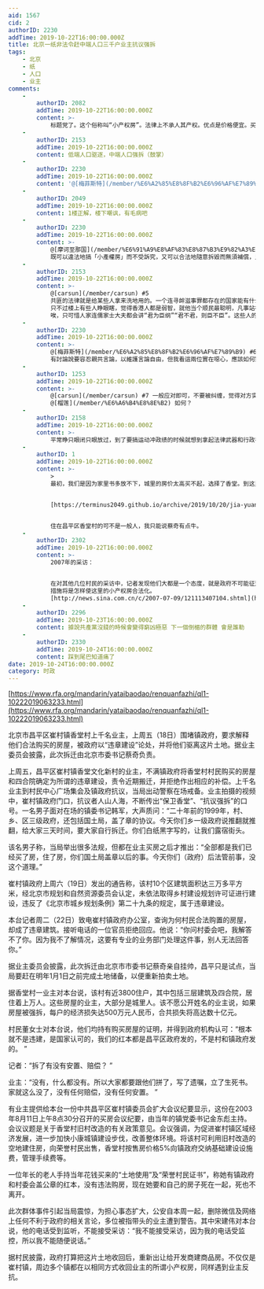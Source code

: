 ```yaml
---
aid: 1567
cid: 2
authorID: 2230
addTime: 2019-10-22T16:00:00.000Z
title: 北京一纸非法令赶中端人口三千户业主抗议强拆
tags:
    - 北京
    - 纸
    - 人口
    - 业主
comments:
    -
        authorID: 2082
        addTime: 2019-10-22T16:00:00.000Z
        content: >-
            标题党了。这个俗称叫“小产权房”。法律上不承人其产权。优点是价格便宜。买房者购买的时候就知道其中的风险。只是存有“法不责众”的侥幸心里。闹一闹也许政府就不收了。
    -
        authorID: 2153
        addTime: 2019-10-22T16:00:00.000Z
        content: 低端人口驱逐，中端人口强拆（鼓掌）
    -
        authorID: 2230
        addTime: 2019-10-22T16:00:00.000Z
        content: '@[梅菲斯特](/member/%E6%A2%85%E8%8F%B2%E6%96%AF%E7%89%B9) #2 高端人口反腐。'
    -
        authorID: 2049
        addTime: 2019-10-22T16:00:00.000Z
        content: 1楼正解，楼下嘲讽，有毛病吧
    -
        authorID: 2230
        addTime: 2019-10-22T16:00:00.000Z
        content: >-
            @[摩诃至那国](/member/%E6%91%A9%E8%AF%83%E8%87%B3%E9%82%A3%E5%9B%BD) #1
            既可以違法地搞「小產權房」而不受訴究，又可以合法地隨意拆毀而無須補償，只能證明對於共匪而言，法律頂個屁。
    -
        authorID: 2153
        addTime: 2019-10-22T16:00:00.000Z
        content: >-
            @[carsun](/member/carsun) #5
            共匪的法律就是给某些人拿来洗地用的。一个连寻衅滋事罪都存在的国家能有什么正常法律，233 要不然香港几百万人闲的蛋疼反送中呢？
            只不过楼上有些人睁眼瞎，觉得香港人都是弱智，就他当个顺民最聪明，凡事站在党国一边就绝对正确。哪怕有一天党国铁拳砸到他头上怕是还能高声做梦呢：上面的皇帝都是好的！只是下面的奴才干坏事！
            唉，只可惜人家连儒家士大夫都会讲“君为臣纲”“君不君，则臣不臣”。这些人的思想连两千年前的古人都比不上啊~
    -
        authorID: 2230
        addTime: 2019-10-22T16:00:00.000Z
        content: >-
            @[梅菲斯特](/member/%E6%A2%85%E8%8F%B2%E6%96%AF%E7%89%B9) #6
            有討論說要容忍親共言論，以維護言論自由，但我看這兩位實在噁心，應該如何對策？
    -
        authorID: 1253
        addTime: 2019-10-22T16:00:00.000Z
        content: >-
            @[carsun](/member/carsun) #7 一般应对即可，不要被纠缠，觉得对方实在过分了可以呼叫管理员评判处理。
            @[榴莲](/member/%E6%A6%B4%E8%8E%B2) 如何？
    -
        authorID: 2158
        addTime: 2019-10-22T16:00:00.000Z
        content: >-
            平常睁只眼闭只眼放过，到了要搞运动冲政绩的时候就想到拿起法律武器和行政手段来整你。哎，只能说如果这些人是真的买了小产权房的话那估计就没戏了，哪怕是长租损失都比这个小得多。
    -
        authorID: 1
        addTime: 2019-10-22T16:00:00.000Z
        content: >-
            >
            最初，我们是因为家里书多放不下，城里的房价太高买不起，选择了香堂。到这里定居以后，感到不但空气新鲜，有利健康，买菜方便，新鲜实惠，是个退休养老的好去处。而且可以结交很多新朋友，好邻居。左邻老刘年近八旬，是空军退役军官。他在担任空军政治部对外联络部主任期间，参与落实海峡两岸停止奖励起义飞行员，对于改善两岸关系作出不该遗忘的贡献。我经常和他一起打球，锻炼身体。近邻李海渊、秦吉玛夫妇也是年逾古稀的老人，和我有共同的阅读爱好。李海渊的父亲是原北京市委宣传部长李琪，文革中含冤而死。秦吉玛的父亲是秦邦宪，又名博古，是中共前任领袖，又是四八烈士之一。我们经常在一起交流读书的体会，探索研习党史的心得。


            [https://terminus2049.github.io/archive/2019/10/20/jia-yuan.html](https://terminus2049.github.io/archive/2019/10/20/jia-yuan.html)


            住在昌平区香堂村的可不是一般人，我只能说蔡奇有点牛。
    -
        authorID: 2302
        addTime: 2019-10-22T16:00:00.000Z
        content: >-
            2007年的采访：


            在对其他几位村民的采访中，记者发现他们大都是一个态度，就是政府不可能征这里的地，这里形成了规模，政府的
            措施将是怎样使这里的小产权房合法化。
            [http://news.sina.com.cn/c/2007-07-09/121113407104.shtml](https://news.sina.com.cn/c/2007-07-09/121113407104.shtml)
    -
        authorID: 2296
        addTime: 2019-10-23T16:00:00.000Z
        content: 據說共產黨沒錢的時候會變得窮凶極惡 下一個倒楣的群體 會是誰勒
    -
        authorID: 2330
        addTime: 2019-10-24T16:00:00.000Z
        content: 踩到尾巴知道痛了
date: 2019-10-24T16:00:00.000Z
category: 时政
---
```


[https://www.rfa.org/mandarin/yataibaodao/renquanfazhi/ql1-10222019063233.html](https://www.rfa.org/mandarin/yataibaodao/renquanfazhi/ql1-10222019063233.html)

北京市昌平区崔村镇香堂村上千名业主，上周五（18日）围堵镇政府，要求解释他们合法购买的房屋，被政府以“违章建设”论处，并将他们驱离这片土地。据业主委员会披露，此次拆迁由北京市委书记蔡奇负责。

上周五，昌平区崔村镇香堂文化新村的业主，不满镇政府将香堂村村民购买的房屋和四合院确定为所谓的违章建设，责令近期搬迁，并拒绝作出相应的补偿。上千名业主到村民中心广场集会及镇政府抗议，当局出动警察在场戒备。业主拍摄的视频中，崔村镇政府门口，抗议者人山人海，不断传出“保卫香堂”、“抗议强拆”的口号。一名男子面对在场的镇委书记韩军，大声质问：“二十年前的1999年，村、乡、区三级政府，还包括国土局，盖了章的协议。今天你们乡一级政府说推翻就推翻，给大家三天时间，要大家自行拆迁。你们白纸黑字写的，让我们露宿街头。

该名男子称，当局举出很多法规，但都在业主买房之后才推出：“全部都是我们已经买了房，住了房，你们国土局盖章以后的事。今天你们（政府）后法管前事，没这个道理。”

崔村镇政府上周六（19日）发出的通告称，该村10个区建筑面积达三万多平方米，经北京市规划和自然资源委员会认定，未依法取得乡村建设规划许可证进行建设，违反了《北京市城乡规划条例》第二十九条的规定，属于违章建设。

本台记者周二（22日）致电崔村镇政府办公室，查询为何村民合法购置的房屋，却成了违章建筑。接听电话的一位官员拒绝回应。他说：“你问村委会吧，我解答不了你。因为我不了解情况，这要有专业的业务部门处理这件事，别人无法回答你。”

据业主委员会披露，此次拆迁由北京市市委书记蔡奇亲自挂帅，昌平只是试点，当局要赶在明年1月1日之前完成土地储备，以便重新拍卖土地。

据香堂村一业主对本台说，该村有近3800住户，其中包括三层建筑及四合院，居住着上万人。这些房屋的业主，大部分是城里人。该不愿公开姓名的业主说，如果房屋被强拆，每户的经济损失达500万元人民币，合共损失将高达数十亿元。

村民董女士对本台说，他们均持有购买房屋的证明，并得到政府机构认可：“根本就不是违建，是国家认可的，我们的红本都是昌平区政府发的，不是村和镇政府发的。 ”

记者：“拆了有没有安置、赔偿？ ”

业主：“没有，什么都没有。所以大家都要跟他们拼了，写了遗嘱，立了生死书。家就这么没了，没有任何赔偿，没有任何安置。 ”

有业主提供给本台一份中共昌平区崔村镇委员会扩大会议纪要显示，这份在2003年8月11日上午8点30分召开的买房会议纪要，由当年的镇党委书记金东彪主持。会议议题是关于香堂村旧村改造的有关政策意见。会议强调，为促进崔村镇区域经济发展，进一步加快小康城镇建设步伐，改善整体环境。将该村可利用旧村改造的空地建住房，向荣誉村民出售，香堂村按售房价格5%向镇政府交纳基础建设设施费，管理手续费等。

一位年长的老人手持当年花钱买来的“土地使用”及“荣誉村民证书”，称她有镇政府和村委会盖公章的红本，没有违法购房，现在她要和自己的房子死在一起，死也不离开。

此次群体事件引起当局震惊，为担心事态扩大，公安自本周一起，删除微信及网络上任何不利于政府的相关言论，多位被指带头的业主遭到警告。其中宋建伟对本台说，他的电话受到监听，不能接受采访：“我不能接受采访，因为我的电话受监控，所以我不能随便说话。”

据村民披露，政府打算把这片土地收回后，重新出让给开发商建商品房。不仅仅是崔村镇，周边多个镇都在以相同方式收回业主的所谓小产权房，同样遇到业主反抗。
